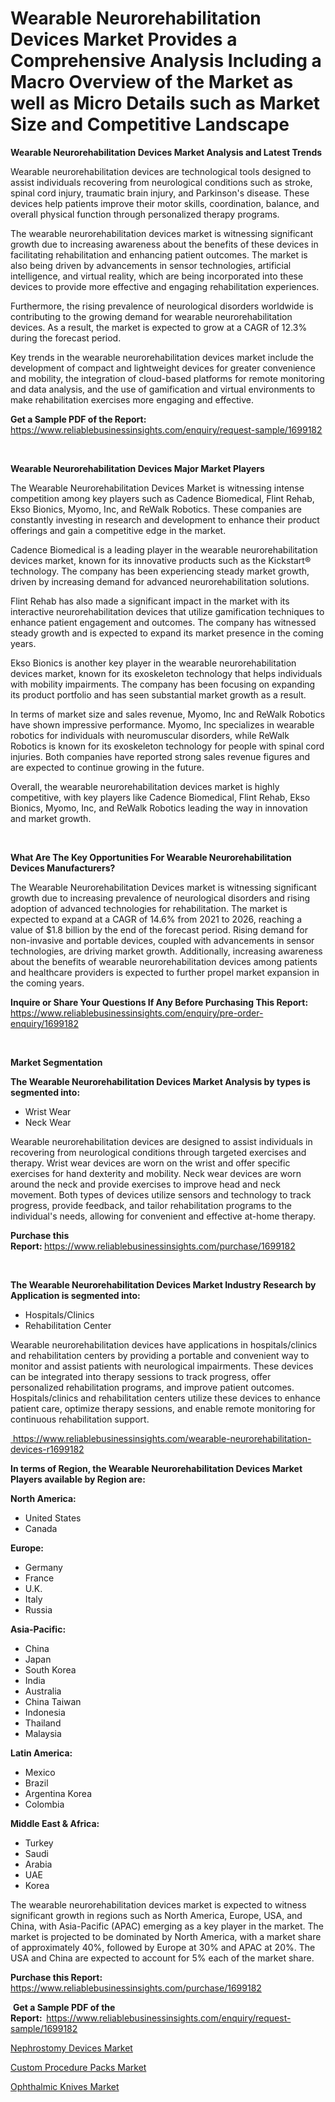 <p><h1>Wearable Neurorehabilitation Devices Market Provides a Comprehensive Analysis Including a Macro Overview of the Market as well as Micro Details such as Market Size and Competitive Landscape</h1></p><p><strong>Wearable Neurorehabilitation Devices Market Analysis and Latest Trends</strong></p>
<p><p>Wearable neurorehabilitation devices are technological tools designed to assist individuals recovering from neurological conditions such as stroke, spinal cord injury, traumatic brain injury, and Parkinson's disease. These devices help patients improve their motor skills, coordination, balance, and overall physical function through personalized therapy programs.</p><p>The wearable neurorehabilitation devices market is witnessing significant growth due to increasing awareness about the benefits of these devices in facilitating rehabilitation and enhancing patient outcomes. The market is also being driven by advancements in sensor technologies, artificial intelligence, and virtual reality, which are being incorporated into these devices to provide more effective and engaging rehabilitation experiences.</p><p>Furthermore, the rising prevalence of neurological disorders worldwide is contributing to the growing demand for wearable neurorehabilitation devices. As a result, the market is expected to grow at a CAGR of 12.3% during the forecast period.</p><p>Key trends in the wearable neurorehabilitation devices market include the development of compact and lightweight devices for greater convenience and mobility, the integration of cloud-based platforms for remote monitoring and data analysis, and the use of gamification and virtual environments to make rehabilitation exercises more engaging and effective.</p></p>
<p><strong>Get a Sample PDF of the Report:&nbsp;</strong> <a href="https://www.reliablebusinessinsights.com/enquiry/request-sample/1699182">https://www.reliablebusinessinsights.com/enquiry/request-sample/1699182</a></p>
<p>&nbsp;</p>
<p><strong>Wearable Neurorehabilitation Devices Major Market Players</strong></p>
<p><p>The Wearable Neurorehabilitation Devices Market is witnessing intense competition among key players such as Cadence Biomedical, Flint Rehab, Ekso Bionics, Myomo, Inc, and ReWalk Robotics. These companies are constantly investing in research and development to enhance their product offerings and gain a competitive edge in the market.</p><p>Cadence Biomedical is a leading player in the wearable neurorehabilitation devices market, known for its innovative products such as the Kickstart® technology. The company has been experiencing steady market growth, driven by increasing demand for advanced neurorehabilitation solutions. </p><p>Flint Rehab has also made a significant impact in the market with its interactive neurorehabilitation devices that utilize gamification techniques to enhance patient engagement and outcomes. The company has witnessed steady growth and is expected to expand its market presence in the coming years.</p><p>Ekso Bionics is another key player in the wearable neurorehabilitation devices market, known for its exoskeleton technology that helps individuals with mobility impairments. The company has been focusing on expanding its product portfolio and has seen substantial market growth as a result.</p><p>In terms of market size and sales revenue, Myomo, Inc and ReWalk Robotics have shown impressive performance. Myomo, Inc specializes in wearable robotics for individuals with neuromuscular disorders, while ReWalk Robotics is known for its exoskeleton technology for people with spinal cord injuries. Both companies have reported strong sales revenue figures and are expected to continue growing in the future.</p><p>Overall, the wearable neurorehabilitation devices market is highly competitive, with key players like Cadence Biomedical, Flint Rehab, Ekso Bionics, Myomo, Inc, and ReWalk Robotics leading the way in innovation and market growth.</p></p>
<p>&nbsp;</p>
<p><strong>What Are The Key Opportunities For Wearable Neurorehabilitation Devices Manufacturers?</strong></p>
<p><p>The Wearable Neurorehabilitation Devices market is witnessing significant growth due to increasing prevalence of neurological disorders and rising adoption of advanced technologies for rehabilitation. The market is expected to expand at a CAGR of 14.6% from 2021 to 2026, reaching a value of $1.8 billion by the end of the forecast period. Rising demand for non-invasive and portable devices, coupled with advancements in sensor technologies, are driving market growth. Additionally, increasing awareness about the benefits of wearable neurorehabilitation devices among patients and healthcare providers is expected to further propel market expansion in the coming years.</p></p>
<p><strong>Inquire or Share Your Questions If Any Before Purchasing This Report:</strong> <a href="https://www.reliablebusinessinsights.com/enquiry/pre-order-enquiry/1699182">https://www.reliablebusinessinsights.com/enquiry/pre-order-enquiry/1699182</a></p>
<p>&nbsp;</p>
<p><strong>Market Segmentation</strong></p>
<p><strong>The Wearable Neurorehabilitation Devices Market Analysis by types is segmented into:</strong></p>
<p><ul><li>Wrist Wear</li><li>Neck Wear</li></ul></p>
<p><p>Wearable neurorehabilitation devices are designed to assist individuals in recovering from neurological conditions through targeted exercises and therapy. Wrist wear devices are worn on the wrist and offer specific exercises for hand dexterity and mobility. Neck wear devices are worn around the neck and provide exercises to improve head and neck movement. Both types of devices utilize sensors and technology to track progress, provide feedback, and tailor rehabilitation programs to the individual's needs, allowing for convenient and effective at-home therapy.</p></p>
<p><strong>Purchase this Report:&nbsp;</strong><a href="https://www.reliablebusinessinsights.com/purchase/1699182">https://www.reliablebusinessinsights.com/purchase/1699182</a></p>
<p>&nbsp;</p>
<p><strong>The Wearable Neurorehabilitation Devices Market Industry Research by Application is segmented into:</strong></p>
<p><ul><li>Hospitals/Clinics</li><li>Rehabilitation Center</li></ul></p>
<p><p>Wearable neurorehabilitation devices have applications in hospitals/clinics and rehabilitation centers by providing a portable and convenient way to monitor and assist patients with neurological impairments. These devices can be integrated into therapy sessions to track progress, offer personalized rehabilitation programs, and improve patient outcomes. Hospitals/clinics and rehabilitation centers utilize these devices to enhance patient care, optimize therapy sessions, and enable remote monitoring for continuous rehabilitation support.</p></p>
<p><a href="https://www.reliablebusinessinsights.com/wearable-neurorehabilitation-devices-r1699182">&nbsp;https://www.reliablebusinessinsights.com/wearable-neurorehabilitation-devices-r1699182</a></p>
<p><strong>In terms of Region, the Wearable Neurorehabilitation Devices Market Players available by Region are:</strong></p>
<p>
    <p> <strong> North America: </strong>
        <ul>
            <li>United States</li>
            <li>Canada</li>
        </ul>
        </p> 
    <p> <strong> Europe: </strong>
        <ul>
            <li>Germany</li>
            <li>France</li>
            <li>U.K.</li>
            <li>Italy</li>
            <li>Russia</li>
        </ul>
        </p> 
    <p> <strong> Asia-Pacific: </strong>
        <ul>
            <li>China</li>
            <li>Japan</li>
            <li>South Korea</li>
            <li>India</li>
            <li>Australia</li>
            <li>China Taiwan</li>
            <li>Indonesia</li>
            <li>Thailand</li>
            <li>Malaysia</li>
        </ul>
        </p> 
    <p> <strong> Latin America: </strong>
        <ul>
            <li>Mexico</li>
            <li>Brazil</li>
            <li>Argentina Korea</li>
            <li>Colombia</li>
        </ul>
        </p> 
    <p> <strong> Middle East & Africa: </strong>
        <ul>
            <li>Turkey</li>
            <li>Saudi</li>
            <li>Arabia</li>
            <li>UAE</li>
            <li>Korea</li>
        </ul>
    </p>
    </p>
<p><p>The wearable neurorehabilitation devices market is expected to witness significant growth in regions such as North America, Europe, USA, and China, with Asia-Pacific (APAC) emerging as a key player in the market. The market is projected to be dominated by North America, with a market share of approximately 40%, followed by Europe at 30% and APAC at 20%. The USA and China are expected to account for 5% each of the market share.</p></p>
<p><strong>Purchase this Report: </strong><a href="https://www.reliablebusinessinsights.com/purchase/1699182">https://www.reliablebusinessinsights.com/purchase/1699182</a></p>
<p>&nbsp;<strong>Get a Sample PDF of the Report:&nbsp;&nbsp;</strong><a href="https://www.reliablebusinessinsights.com/enquiry/request-sample/1699182">https://www.reliablebusinessinsights.com/enquiry/request-sample/1699182</a></p>
<p><strong></strong></p>
<p><p><a href="https://github.com/Hunterico88/Market-Research-Report-List-1/blob/main/nephrostomy-devices-market.md">Nephrostomy Devices Market</a></p><p><a href="https://github.com/nafisalvee228/Market-Research-Report-List-1/blob/main/custom-procedure-packs-market.md">Custom Procedure Packs Market</a></p><p><a href="https://github.com/zolotuy145/Market-Research-Report-List-1/blob/main/ophthalmic-knives-market.md">Ophthalmic Knives Market</a></p></p>
